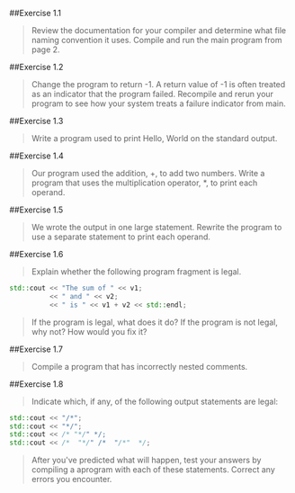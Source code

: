 ##Exercise 1.1 

> Review the documentation for your compiler and determine what file naming convention it uses. Compile and run the main program from page 2.

##Exercise 1.2 

> Change the program to return -1. A return value of -1 is often treated as an indicator that the program failed. Recompile and rerun your program to see how your system treats a failure indicator from main.

##Exercise 1.3

> Write a program used to print Hello, World on the standard output.

##Exercise 1.4

> Our program used the addition, +, to add two numbers. Write a program that uses the multiplication operator, *, to print each operand.

##Exercise 1.5

> We wrote the output in one large statement. Rewrite the program to use a separate statement to print each operand.

##Exercise 1.6

> Explain whether the following program fragment is legal.

```cpp
std::cout << "The sum of " << v1;
          << " and " << v2;
          << " is " << v1 + v2 << std::endl;
```
> If the program is legal, what does it do? If the program is not legal, why not? How would you fix it?

##Exercise 1.7

> Compile a program that has incorrectly nested comments.

##Exercise 1.8

> Indicate which, if any, of the following output statements are legal:

```cpp
std::cout << "/*";
std::cout << "*/";
std::cout << /* "*/" */;
std::cout << /*  "*/" /*  "/*"  */;
```
> After you've predicted what will happen, test your answers by compiling a aprogram with each of these statements. Correct any errors you encounter.

